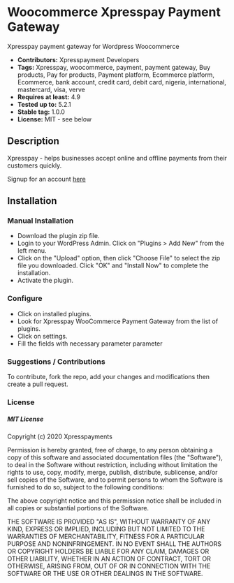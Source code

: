 # Woocommerce Xpresspay Payment Gateway
Xpresspay payment gateway for Wordpress Woocommerce

 - **Contributors:** Xpresspayment Developers
 - **Tags:** Xpresspay, woocommerce, payment, payment gateway, Buy products, Pay for products, Payment platform, Ecommerce platform, Ecommerce, bank account, credit card, debit card, nigeria, international, mastercard, visa, verve 
 - **Requires at least:** 4.9
 - **Tested up to:** 5.2.1
 - **Stable tag:** 1.0.0
 - **License:** MIT - see below

## Description

Xpresspay - helps businesses accept online and offline payments from their customers quickly.

Signup for an account [here](https://xpresspayonline.com/)

## Installation

### Manual Installation

*  Download the plugin zip file.
*  Login to your WordPress Admin. Click on "Plugins > Add New" from the left menu.
*  Click on the "Upload" option, then click "Choose File" to select the zip file you downloaded. Click "OK" and "Install Now" to complete the installation.
*  Activate the plugin.

### Configure

*	Click on installed plugins.
*	Look for Xpresspay WooCommerce Payment Gateway from the list of plugins.
*	Click on settings.
*	Fill the fields with necessary parameter parameter



### Suggestions / Contributions

To contribute, fork the repo, add your changes and modifications then create a pull request.


### License

##### MIT License

Copyright (c) 2020 Xpresspayments

Permission is hereby granted, free of charge, to any person obtaining a copy
of this software and associated documentation files (the "Software"), to deal
in the Software without restriction, including without limitation the rights
to use, copy, modify, merge, publish, distribute, sublicense, and/or sell
copies of the Software, and to permit persons to whom the Software is
furnished to do so, subject to the following conditions:

The above copyright notice and this permission notice shall be included in all
copies or substantial portions of the Software.

THE SOFTWARE IS PROVIDED "AS IS", WITHOUT WARRANTY OF ANY KIND, EXPRESS OR
IMPLIED, INCLUDING BUT NOT LIMITED TO THE WARRANTIES OF MERCHANTABILITY,
FITNESS FOR A PARTICULAR PURPOSE AND NONINFRINGEMENT. IN NO EVENT SHALL THE
AUTHORS OR COPYRIGHT HOLDERS BE LIABLE FOR ANY CLAIM, DAMAGES OR OTHER
LIABILITY, WHETHER IN AN ACTION OF CONTRACT, TORT OR OTHERWISE, ARISING FROM,
OUT OF OR IN CONNECTION WITH THE SOFTWARE OR THE USE OR OTHER DEALINGS IN THE
SOFTWARE.
